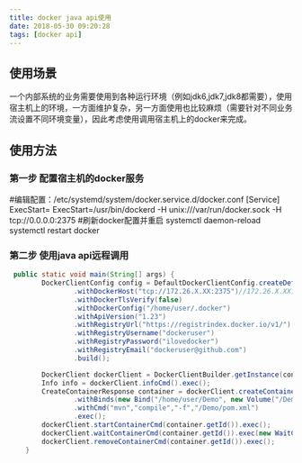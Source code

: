 ```yaml
---
title: docker java api使用
date: 2018-05-30 09:20:28
tags: [docker api]
---
```


## 使用场景

一个内部系统的业务需要使用到各种运行环境（例如jdk6,jdk7,jdk8都需要），使用宿主机上的环境，一方面维护复杂，另一方面使用也比较麻烦（需要针对不同业务流设置不同环境变量），因此考虑使用调用宿主机上的docker来完成。

## 使用方法

### 第一步 配置宿主机的docker服务

#编辑配置：/etc/systemd/system/docker.service.d/docker.conf
[Service]
ExecStart=
ExecStart=/usr/bin/dockerd -H unix:///var/run/docker.sock -H tcp://0.0.0.0:2375
#刷新docker配置并重启
systemctl daemon-reload
systemctl restart docker

### 第二步 使用java api远程调用 

```java
 public static void main(String[] args) {
        DockerClientConfig config = DefaultDockerClientConfig.createDefaultConfigBuilder()
                .withDockerHost("tcp://172.26.X.XX:2375")//172.26.X.XX为宿主机ip
                .withDockerTlsVerify(false)
                .withDockerConfig("/home/user/.docker")
                .withApiVersion("1.23")
                .withRegistryUrl("https://registrindex.docker.io/v1/")
                .withRegistryUsername("dockeruser")
                .withRegistryPassword("ilovedocker")
                .withRegistryEmail("dockeruser@github.com")
                .build();

        DockerClient dockerClient = DockerClientBuilder.getInstance(config).build();
        Info info = dockerClient.infoCmd().exec();
        CreateContainerResponse container = dockerClient.createContainerCmd("maven:jdk7")
                .withBinds(new Bind("/home/user/Demo", new Volume("/Demo")))//挂载宿主机上的文件夹
                .withCmd("mvn","compile","-f","/Demo/pom.xml")
                .exec();
        dockerClient.startContainerCmd(container.getId()).exec();
        dockerClient.waitContainerCmd(container.getId()).exec(new WaitContainerResultCallback()).awaitStatusCode();
        dockerClient.removeContainerCmd(container.getId()).exec();
    }
```

